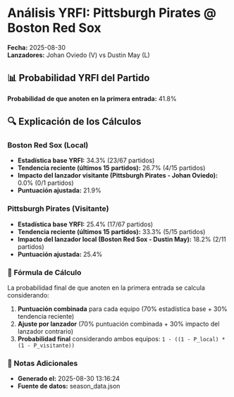 # Análisis YRFI: Pittsburgh Pirates @ Boston Red Sox

**Fecha:** 2025-08-30  
**Lanzadores:** Johan Oviedo (V) vs Dustin May (L)

## 📊 Probabilidad YRFI del Partido

**Probabilidad de que anoten en la primera entrada:** 41.8%

## 🔍 Explicación de los Cálculos

### Boston Red Sox (Local)
- **Estadística base YRFI:** 34.3% (23/67 partidos)
- **Tendencia reciente (últimos 15 partidos):** 26.7% (4/15 partidos)
- **Impacto del lanzador visitante (Pittsburgh Pirates - Johan Oviedo):** 0.0% (0/1 partidos)
- **Puntuación ajustada:** 21.9%

### Pittsburgh Pirates (Visitante)
- **Estadística base YRFI:** 25.4% (17/67 partidos)
- **Tendencia reciente (últimos 15 partidos):** 33.3% (5/15 partidos)
- **Impacto del lanzador local (Boston Red Sox - Dustin May):** 18.2% (2/11 partidos)
- **Puntuación ajustada:** 25.4%

### 📝 Fórmula de Cálculo

La probabilidad final de que anoten en la primera entrada se calcula considerando:
1. **Puntuación combinada** para cada equipo (70% estadística base + 30% tendencia reciente)
2. **Ajuste por lanzador** (70% puntuación combinada + 30% impacto del lanzador contrario)
3. **Probabilidad final** considerando ambos equipos: `1 - ((1 - P_local) * (1 - P_visitante))`

### 📌 Notas Adicionales

- **Generado el:** 2025-08-30 13:16:24
- **Fuente de datos:** season_data.json
